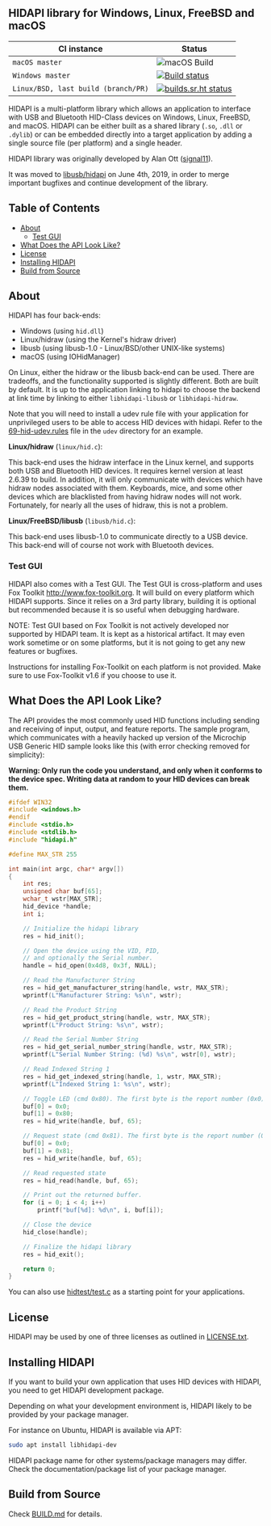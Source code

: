 ## HIDAPI library for Windows, Linux, FreeBSD and macOS

| CI instance          | Status |
|----------------------|--------|
| `macOS master`       | ![macOS Build](https://github.com/libusb/hidapi/workflows/macOS%20Build/badge.svg?branch=master) |
| `Windows master` | [![Build status](https://ci.appveyor.com/api/projects/status/xfmr5fo8w0re8ded/branch/master?svg=true)](https://ci.appveyor.com/project/libusb/hidapi/branch/master) |
| `Linux/BSD, last build (branch/PR)` | [![builds.sr.ht status](https://builds.sr.ht/~z3ntu/hidapi.svg)](https://builds.sr.ht/~z3ntu/hidapi) |

HIDAPI is a multi-platform library which allows an application to interface
with USB and Bluetooth HID-Class devices on Windows, Linux, FreeBSD, and macOS.
HIDAPI can be either built as a shared library (`.so`, `.dll` or `.dylib`) or
can be embedded directly into a target application by adding a single source
file (per platform) and a single header.

HIDAPI library was originally developed by Alan Ott ([signal11](https://github.com/signal11)).

It was moved to [libusb/hidapi](https://github.com/libusb/hidapi) on June 4th, 2019, in order to merge important bugfixes and continue development of the library.

## Table of Contents

* [About](#about)
    * [Test GUI](#test-gui)
* [What Does the API Look Like?](#what-does-the-api-look-like)
* [License](#license)
* [Installing HIDAPI](#installing-hidapi)
* [Build from Source](#build-from-source)


## About

HIDAPI has four back-ends:
* Windows (using `hid.dll`)
* Linux/hidraw (using the Kernel's hidraw driver)
* libusb (using libusb-1.0 - Linux/BSD/other UNIX-like systems)
* macOS (using IOHidManager)

On Linux, either the hidraw or the libusb back-end can be used. There are
tradeoffs, and the functionality supported is slightly different. Both are
built by default. It is up to the application linking to hidapi to choose
the backend at link time by linking to either `libhidapi-libusb` or
`libhidapi-hidraw`.

Note that you will need to install a udev rule file with your application
for unprivileged users to be able to access HID devices with hidapi. Refer
to the [69-hid-udev.rules](udev/69-hid-udev.rules) file in the `udev` directory
for an example.

__Linux/hidraw__ (`linux/hid.c`):

This back-end uses the hidraw interface in the Linux kernel, and supports
both USB and Bluetooth HID devices. It requires kernel version at least 2.6.39
to build. In addition, it will only communicate with devices which have hidraw
nodes associated with them.
Keyboards, mice, and some other devices which are blacklisted from having
hidraw nodes will not work. Fortunately, for nearly all the uses of hidraw,
this is not a problem.

__Linux/FreeBSD/libusb__ (`libusb/hid.c`):

This back-end uses libusb-1.0 to communicate directly to a USB device. This
back-end will of course not work with Bluetooth devices.

### Test GUI

HIDAPI also comes with a Test GUI. The Test GUI is cross-platform and uses
Fox Toolkit <http://www.fox-toolkit.org>.  It will build on every platform
which HIDAPI supports.  Since it relies on a 3rd party library, building it
is optional but recommended because it is so useful when debugging hardware.

NOTE: Test GUI based on Fox Toolkit is not actively developed nor supported
by HIDAPI team. It is kept as a historical artifact. It may even work sometime
or on some platforms, but it is not going to get any new features or bugfixes.

Instructions for installing Fox-Toolkit on each platform is not provided.
Make sure to use Fox-Toolkit v1.6 if you choose to use it.

## What Does the API Look Like?

The API provides the most commonly used HID functions including sending
and receiving of input, output, and feature reports. The sample program,
which communicates with a heavily hacked up version of the Microchip USB
Generic HID sample looks like this (with error checking removed for
simplicity):

**Warning: Only run the code you understand, and only when it conforms to the
device spec. Writing data at random to your HID devices can break them.**

```c
#ifdef WIN32
#include <windows.h>
#endif
#include <stdio.h>
#include <stdlib.h>
#include "hidapi.h"

#define MAX_STR 255

int main(int argc, char* argv[])
{
	int res;
	unsigned char buf[65];
	wchar_t wstr[MAX_STR];
	hid_device *handle;
	int i;

	// Initialize the hidapi library
	res = hid_init();

	// Open the device using the VID, PID,
	// and optionally the Serial number.
	handle = hid_open(0x4d8, 0x3f, NULL);

	// Read the Manufacturer String
	res = hid_get_manufacturer_string(handle, wstr, MAX_STR);
	wprintf(L"Manufacturer String: %s\n", wstr);

	// Read the Product String
	res = hid_get_product_string(handle, wstr, MAX_STR);
	wprintf(L"Product String: %s\n", wstr);

	// Read the Serial Number String
	res = hid_get_serial_number_string(handle, wstr, MAX_STR);
	wprintf(L"Serial Number String: (%d) %s\n", wstr[0], wstr);

	// Read Indexed String 1
	res = hid_get_indexed_string(handle, 1, wstr, MAX_STR);
	wprintf(L"Indexed String 1: %s\n", wstr);

	// Toggle LED (cmd 0x80). The first byte is the report number (0x0).
	buf[0] = 0x0;
	buf[1] = 0x80;
	res = hid_write(handle, buf, 65);

	// Request state (cmd 0x81). The first byte is the report number (0x0).
	buf[0] = 0x0;
	buf[1] = 0x81;
	res = hid_write(handle, buf, 65);

	// Read requested state
	res = hid_read(handle, buf, 65);

	// Print out the returned buffer.
	for (i = 0; i < 4; i++)
		printf("buf[%d]: %d\n", i, buf[i]);

	// Close the device
	hid_close(handle);

	// Finalize the hidapi library
	res = hid_exit();

	return 0;
}
```

You can also use [hidtest/test.c](hidtest/test.c)
as a starting point for your applications.


## License

HIDAPI may be used by one of three licenses as outlined in [LICENSE.txt](LICENSE.txt).

## Installing HIDAPI

If you want to build your own application that uses HID devices with HIDAPI,
you need to get HIDAPI development package.

Depending on what your development environment is, HIDAPI likely to be provided
by your package manager.

For instance on Ubuntu, HIDAPI is available via APT:
```sh
sudo apt install libhidapi-dev
```

HIDAPI package name for other systems/package managers may differ.
Check the documentation/package list of your package manager.

## Build from Source

Check [BUILD.md](BUILD.md) for details.
